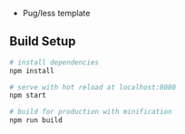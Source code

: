 * Pug/less template

## Build Setup

``` bash
# install dependencies
npm install

# serve with hot reload at localhost:8080
npm start

# build for production with minification
npm run build
```
